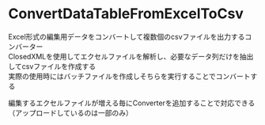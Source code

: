 # ConvertDataTableFromExcelToCsv
Excel形式の編集用データをコンバートして複数個のcsvファイルを出力するコンバーター  
ClosedXMLを使用してエクセルファイルを解析し、必要なデータ列だけを抽出してcsvファイルを作成する  
実際の使用時にはバッチファイルを作成しそちらを実行することでコンバートする

編集するエクセルファイルが増える毎にConverterを追加することで対応できる  
（アップロードしているのは一部のみ）
